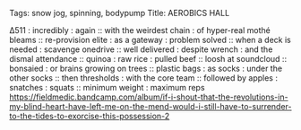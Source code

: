 Tags: snow jog, spinning, bodypump
Title: AEROBICS HALL
  
∆511 : incredibly : again :: with the weirdest chain : of hyper-real mothé bleams :: re-provision elite : as a gateway : problem solved :: when a deck is needed : scavenge onedrive :: well delivered : despite wrench : and the dismal attendance :: quinoa : raw rice : pulled beef :: loosh at soundcloud :: bonsaied : or brains growing on trees  :: plastic bags : as socks : under the other socks :: then thresholds : with the core team :: followed by apples : snatches : squats :: minimum weight : maximum reps 
<https://fieldmedic.bandcamp.com/album/if-i-shout-that-the-revolutions-in-my-blind-heart-have-left-me-on-the-mend-would-i-still-have-to-surrender-to-the-tides-to-exorcise-this-possession-2>

